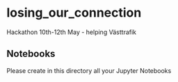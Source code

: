 ﻿# losing_our_connection
Hackathon 10th-12th May - helping Västtrafik

## Notebooks

Please create in this directory all your Jupyter Notebooks

